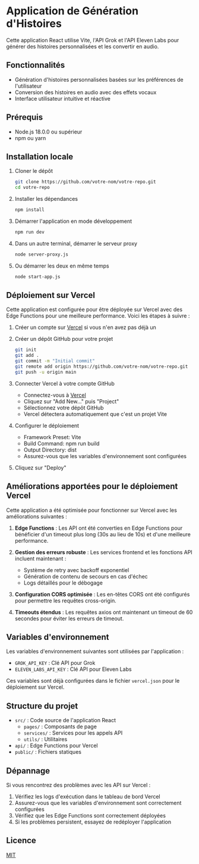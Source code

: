 # Application de Génération d'Histoires

Cette application React utilise Vite, l'API Grok et l'API Eleven Labs pour générer des histoires personnalisées et les convertir en audio.

## Fonctionnalités

- Génération d'histoires personnalisées basées sur les préférences de l'utilisateur
- Conversion des histoires en audio avec des effets vocaux
- Interface utilisateur intuitive et réactive

## Prérequis

- Node.js 18.0.0 ou supérieur
- npm ou yarn

## Installation locale

1. Cloner le dépôt
   ```bash
   git clone https://github.com/votre-nom/votre-repo.git
   cd votre-repo
   ```

2. Installer les dépendances
   ```bash
   npm install
   ```

3. Démarrer l'application en mode développement
   ```bash
   npm run dev
   ```

4. Dans un autre terminal, démarrer le serveur proxy
   ```bash
   node server-proxy.js
   ```

5. Ou démarrer les deux en même temps
   ```bash
   node start-app.js
   ```

## Déploiement sur Vercel

Cette application est configurée pour être déployée sur Vercel avec des Edge Functions pour une meilleure performance. Voici les étapes à suivre :

1. Créer un compte sur [Vercel](https://vercel.com) si vous n'en avez pas déjà un

2. Créer un dépôt GitHub pour votre projet
   ```bash
   git init
   git add .
   git commit -m "Initial commit"
   git remote add origin https://github.com/votre-nom/votre-repo.git
   git push -u origin main
   ```

3. Connecter Vercel à votre compte GitHub
   - Connectez-vous à [Vercel](https://vercel.com)
   - Cliquez sur "Add New..." puis "Project"
   - Sélectionnez votre dépôt GitHub
   - Vercel détectera automatiquement que c'est un projet Vite

4. Configurer le déploiement
   - Framework Preset: Vite
   - Build Command: npm run build
   - Output Directory: dist
   - Assurez-vous que les variables d'environnement sont configurées

5. Cliquez sur "Deploy"

## Améliorations apportées pour le déploiement Vercel

Cette application a été optimisée pour fonctionner sur Vercel avec les améliorations suivantes :

1. **Edge Functions** : Les API ont été converties en Edge Functions pour bénéficier d'un timeout plus long (30s au lieu de 10s) et d'une meilleure performance.

2. **Gestion des erreurs robuste** : Les services frontend et les fonctions API incluent maintenant :
   - Système de retry avec backoff exponentiel
   - Génération de contenu de secours en cas d'échec
   - Logs détaillés pour le débogage

3. **Configuration CORS optimisée** : Les en-têtes CORS ont été configurés pour permettre les requêtes cross-origin.

4. **Timeouts étendus** : Les requêtes axios ont maintenant un timeout de 60 secondes pour éviter les erreurs de timeout.

## Variables d'environnement

Les variables d'environnement suivantes sont utilisées par l'application :

- `GROK_API_KEY` : Clé API pour Grok
- `ELEVEN_LABS_API_KEY` : Clé API pour Eleven Labs

Ces variables sont déjà configurées dans le fichier `vercel.json` pour le déploiement sur Vercel.

## Structure du projet

- `src/` : Code source de l'application React
  - `pages/` : Composants de page
  - `services/` : Services pour les appels API
  - `utils/` : Utilitaires
- `api/` : Edge Functions pour Vercel
- `public/` : Fichiers statiques

## Dépannage

Si vous rencontrez des problèmes avec les API sur Vercel :

1. Vérifiez les logs d'exécution dans le tableau de bord Vercel
2. Assurez-vous que les variables d'environnement sont correctement configurées
3. Vérifiez que les Edge Functions sont correctement déployées
4. Si les problèmes persistent, essayez de redéployer l'application

## Licence

[MIT](LICENSE)

